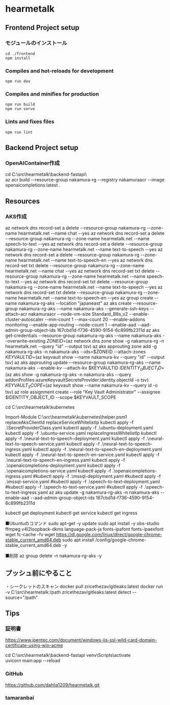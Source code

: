 # hearmetalk

## Frontend Project setup
### モジュールのインストール
```
cd ./frontend
npm install
```

### Compiles and hot-reloads for development
```
npm run dev
```

### Compiles and minifies for production
```
npm run build
npm run serve
```

### Lints and fixes files
```
npm run lint
```
## Backend Project setup
### OpenAIContainer作成
cd C:\src\hearmetalk\backend-fastapi\  
az acr build --resource-group nakamura-rg --registry nakamuraacr --image openaicompletions:latest .

## Resources
### AKS作成
az network dns record-set a delete --resource-group nakamura-rg --zone-name hearmetalk.net --name chat --yes
az network dns record-set a delete --resource-group nakamura-rg --zone-name hearmetalk.net --name speech-to-text  --yes
az network dns record-set a delete --resource-group nakamura-rg --zone-name hearmetalk.net --name text-to-speech --yes
az network dns record-set a delete --resource-group nakamura-rg --zone-name hearmetalk.net --name text-to-speech-en --yes
az network dns record-set txt delete --resource-group nakamura-rg --zone-name hearmetalk.net --name chat --yes
az network dns record-set txt delete --resource-group nakamura-rg --zone-name hearmetalk.net --name speech-to-text  --yes
az network dns record-set txt delete --resource-group nakamura-rg --zone-name hearmetalk.net --name text-to-speech --yes
az network dns record-set txt delete --resource-group nakamura-rg --zone-name hearmetalk.net --name text-to-speech-en --yes
az group create --name nakamura-rg-aks --location "japaneast" 
az aks create --resource-group nakamura-rg-aks --name nakamura-aks  --generate-ssh-keys --attach-acr nakamuraacr  --node-vm-size Standard_B8s_v2 --enable-cluster-autoscaler --min-count 1 --max-count 20 --enable-addons monitoring --enable-app-routing  --node-count 1 --enable-aad --aad-admin-group-object-ids 167cbd1d-f736-4590-9154-6c899fb2311d
az aks get-credentials --resource-group nakamura-rg-aks --name nakamura-aks --overwrite-existing
$ZONEID=$(az network dns zone show -g nakamura-rg -n hearmetalk.net --query "id" --output tsv)
az aks approuting zone add -g nakamura-rg-aks -n nakamura-aks --ids=$ZONEID --attach-zones
$KEYVAULTID=$(az keyvault show --name nakamura-kv --query "id" --output tsv)
az aks approuting update  --resource-group nakamura-rg-aks --name nakamura-aks --enable-kv --attach-kv $KEYVAULTID
$IDENTITY_OBJECT_ID=$(az aks show -g nakamura-rg-aks -n nakamura-aks --query addonProfiles.azureKeyvaultSecretsProvider.identity.objectId -o tsv)
$KEYVAULT_SCOPE=$(az keyvault show --name nakamura-kv --query id -o tsv)
az role assignment create --role "Key Vault Administrator" --assignee $IDENTITY_OBJECT_ID --scope $KEYVAULT_SCOPE

cd C:\src\hearmetalk\kubernetes

Import-Module C:\src\hearmetalk\kubernetes\helper.psm1
replaceAksClientId
replaceServiceWhitelistIp
kubectl apply -f .\SecretProviderClass.yaml 
kubectl apply -f .\ubuntu-deployment.yaml
kubectl apply -f .\ubuntu-service.yaml
replaceIngressWhitelistIp
kubectl apply -f .\neural-text-to-speech-deployment.yaml
kubectl apply -f .\neural-text-to-speech-service.yaml
kubectl apply -f .\neural-text-to-speech-ingress.yaml
kubectl apply -f .\neural-text-to-speech-en-deployment.yaml
kubectl apply -f .\neural-text-to-speech-en-service.yaml
kubectl apply -f .\neural-text-to-speech-en-ingress.yaml
kubectl apply -f .\openaicompletions-deployment.yaml
kubectl apply -f .\openaicompletions-service.yaml
kubectl apply -f .\openaicompletions-ingress.yaml
#kubectl apply -f .\mssql-deployment.yaml
#kubectl apply -f .\mssql-service.yaml
#kubectl apply -f .\speech-to-text-deployment.yaml
#kubectl apply -f .\speech-to-text-service.yaml
#kubectl apply -f .\speech-to-text-ingress.yaml
az aks update -g nakamura-rg-aks -n nakamura-aks --enable-aad --aad-admin-group-object-ids 167cbd1d-f736-4590-9154-6c899fb2311d
 
kubectl get deployment
kubectl get service
kubectl get ingress

■Ubuntuのコマンド
sudo apt-get -y update
sudo apt install -y obs-studio ffmpeg v4l2loopback-dkms language-pack-ja fonts-ipafont fonts-ipaexfont wget
fc-cache -fv 
wget https://dl.google.com/linux/direct/google-chrome-stable_current_amd64.deb
sudo apt install /config/google-chrome-stable_current_amd64.deb -y

■削除
az group delete -n nakamura-rg-aks -y

## プッシュ前にやること
・シークレットのスキャン
docker pull zricethezav/gitleaks:latest
docker run -v  C:\src\hearmetalk:/path zricethezav/gitleaks:latest detect  --source="/path" 

## Tips
### 証明書
https://www.ipentec.com/document/windows-iis-ssl-wild-card-domain-certificate-using-win-acme

cd C:\src\hearmetalk\backend-fastapi
venv\Scripts\activate    
uvicorn main:app --reload

### GitHub
https://github.com/dahlia1209/hearmetalk.git

### tamaranbai